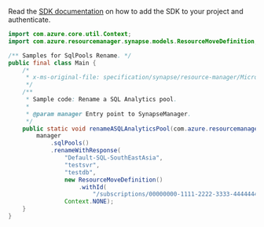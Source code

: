 Read the [SDK documentation](https://github.com/Azure/azure-sdk-for-java/blob/azure-resourcemanager-synapse_1.0.0-beta.5/sdk/synapse/azure-resourcemanager-synapse/README.md) on how to add the SDK to your project and authenticate.

```java
import com.azure.core.util.Context;
import com.azure.resourcemanager.synapse.models.ResourceMoveDefinition;

/** Samples for SqlPools Rename. */
public final class Main {
    /*
     * x-ms-original-file: specification/synapse/resource-manager/Microsoft.Synapse/stable/2021-06-01/examples/RenameSqlPool.json
     */
    /**
     * Sample code: Rename a SQL Analytics pool.
     *
     * @param manager Entry point to SynapseManager.
     */
    public static void renameASQLAnalyticsPool(com.azure.resourcemanager.synapse.SynapseManager manager) {
        manager
            .sqlPools()
            .renameWithResponse(
                "Default-SQL-SouthEastAsia",
                "testsvr",
                "testdb",
                new ResourceMoveDefinition()
                    .withId(
                        "/subscriptions/00000000-1111-2222-3333-444444444444/resourceGroups/Default-SQL-SouthEastAsia/providers/Microsoft.Synapse/workspaces/testsvr/sqlPools/newtestdb"),
                Context.NONE);
    }
}
```
